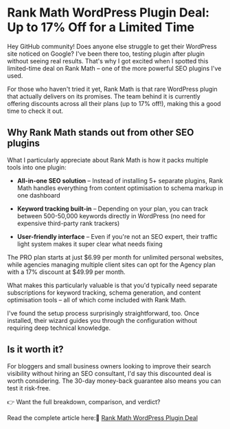 Rank Math WordPress Plugin Deal: Up to 17% Off for a Limited Time
=================================================================

Hey GitHub community! Does anyone else struggle to get their WordPress site noticed on Google? I've been there too, testing plugin after plugin without seeing real results. That's why I got excited when I spotted this limited-time deal on Rank Math – one of the more powerful SEO plugins I've used.

For those who haven't tried it yet, Rank Math is that rare WordPress plugin that actually delivers on its promises. The team behind it is currently offering discounts across all their plans (up to 17% off!), making this a good time to check it out.

Why Rank Math stands out from other SEO plugins
-----------------------------------------------

What I particularly appreciate about Rank Math is how it packs multiple tools into one plugin:

*   **All-in-one SEO solution** – Instead of installing 5+ separate plugins, Rank Math handles everything from content optimisation to schema markup in one dashboard
    
*   **Keyword tracking built-in** – Depending on your plan, you can track between 500-50,000 keywords directly in WordPress (no need for expensive third-party rank trackers)
    
*   **User-friendly interface** – Even if you're not an SEO expert, their traffic light system makes it super clear what needs fixing
    

The PRO plan starts at just $6.99 per month for unlimited personal websites, while agencies managing multiple client sites can opt for the Agency plan with a 17% discount at $49.99 per month.

What makes this particularly valuable is that you'd typically need separate subscriptions for keyword tracking, schema generation, and content optimisation tools – all of which come included with Rank Math.

I've found the setup process surprisingly straightforward, too. Once installed, their wizard guides you through the configuration without requiring deep technical knowledge.

Is it worth it?
---------------

For bloggers and small business owners looking to improve their search visibility without hiring an SEO consultant, I'd say this discounted deal is worth considering. The 30-day money-back guarantee also means you can test it risk-free.

👉 Want the full breakdown, comparison, and verdict? 

Read the complete article here:🔗 [Rank Math WordPress Plugin Deal](https://wpdealsexpert.com/rank-math-wordpress-plugin-deal/)
